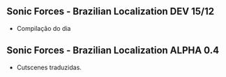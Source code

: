 ## Sonic Forces - Brazilian Localization DEV 15/12
- Compilação do dia

## Sonic Forces - Brazilian Localization ALPHA 0.4
- Cutscenes traduzidas.